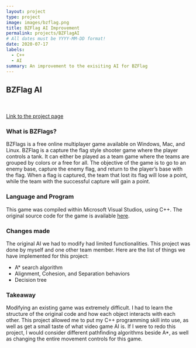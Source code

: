 ```yaml
---
layout: project
type: project
image: images/bzflag.png
title: BZFlag AI Improvement
permalink: projects/BZFlagAI
# All dates must be YYYY-MM-DD format!
date: 2020-07-17
labels:
  - C++
  - AI
summary: An improvement to the exisiting AI for BZFlag
---
```


<h2>BZFlag AI</h2>
<br>
<br>
<a href="https://github.com/JiajunK/BZFlag-Robots">Link to the project page</a>
<br>
<h3>What is BZFlags?</h3>
<p>BZFlags is a free online multiplayer game available on Windows, Mac, and Linux. BZFlag is a capture the flag style shooter game where the player controls a tank. It can either be played as a team game where the teams are grouped by colors or a free for all. The objective of the game is to go to an enemy base, capture the enemy flag, and return to the player’s base with the flag. When a flag is captured, the team that lost its flag will lose a point, while the team with the successful capture will gain a point. 
</p>
<h3>Language and Program</h3>
<p>This game was compiled within Microsoft Visual Studios, using C++. The original source code for the game is available <a href="https://www.bzflag.org/">here</a>.</p>
<h3>Changes made</h3>
<p>The original AI we had to modify had limited functionalities. This project was done by myself and one other team member. Here are the list of things we have implemented for this project:</p>
<ul>
<li>A* search algorithm</li>
<li>Alignment, Cohesion, and Separation behaviors</li>
<li>Decision tree</li>
</ul>
<h3>Takeaway</h3>
<p>Modifying an existing game was extremely difficult. I had to learn the structure of the original code and how each object interacts with each other. This project allowed me to put my C++ programming skill into use, as well as get a small taste of what video game AI is. If I were to redo this project, I would consider different pathfinding algorithms beside A*, as well as changing the entire movement controls for this game. </p>
